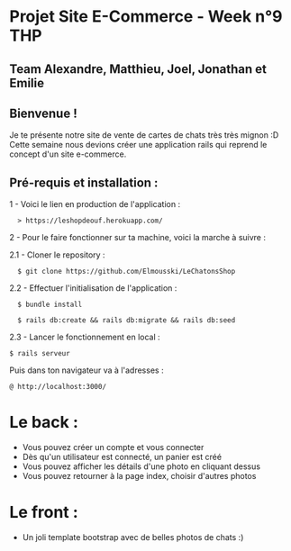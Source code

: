 # Projet Site E-Commerce - Week n°9 THP

## Team Alexandre, Matthieu, Joel, Jonathan et Emilie

## Bienvenue !

Je te présente notre site de vente de cartes de chats très très mignon :D 
Cette semaine nous devions créer une application rails qui reprend le concept d'un site e-commerce. 

## Pré-requis et installation :



1 - Voici le lien en production de l'application :
```
  > https://leshopdeouf.herokuapp.com/
```

2 - Pour le faire fonctionner sur ta machine, voici la marche à suivre :

  2.1 - Cloner le repository :
```
  $ git clone https://github.com/Elmousski/LeChatonsShop
```

  2.2 - Effectuer l'initialisation de l'application :
```
  $ bundle install

  $ rails db:create && rails db:migrate && rails db:seed
```


  2.3 - Lancer le fonctionnement en local :
  ```
  $ rails serveur
  
```
Puis dans ton navigateur va à l'adresses :
```
@ http://localhost:3000/

```

# Le back :

* Vous pouvez créer un compte et vous connecter
* Dès qu'un utilisateur est connecté, un panier est créé 
* Vous pouvez afficher les détails d'une photo en cliquant dessus
* Vous pouvez retourner à la page index, choisir d'autres photos 

# Le front : 

* Un joli template bootstrap avec de belles photos de chats :)




